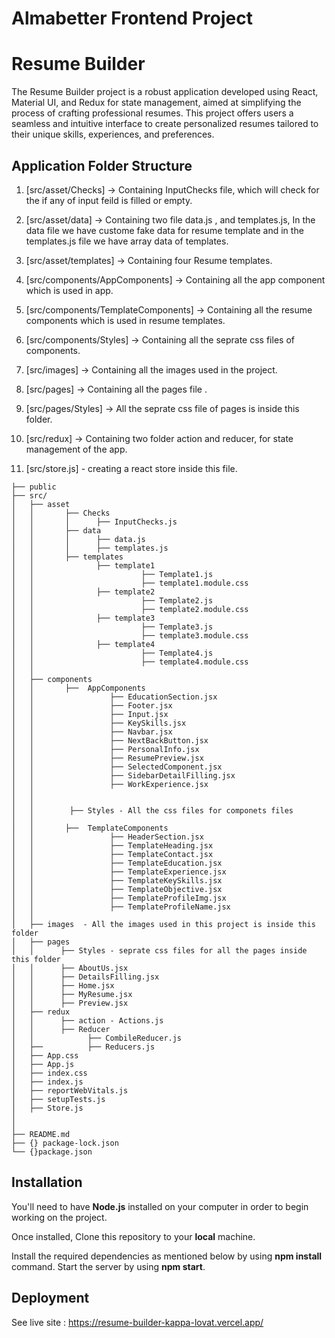 # Almabetter Frontend Project

# Resume Builder 
The Resume Builder project is a robust application developed using React, Material UI, and Redux for state management, aimed at simplifying the process of crafting professional resumes. This project offers users a seamless and intuitive interface to create personalized resumes tailored to their unique skills, experiences, and preferences.



## Application Folder Structure
1. [src/asset/Checks] -> Containing InputChecks file, which will check for the if any of input feild is filled or empty.

2. [src/asset/data] -> Containing two file data.js , and templates.js, In the data file we have custome fake data for resume template    and in the templates.js file we have array data of templates.

3. [src/asset/templates] -> Containing four Resume templates.

4. [src/components/AppComponents] -> Containing all the app component which is used in app.

5. [src/components/TemplateComponents] -> Containing all the resume components which is used in resume templates.

6. [src/components/Styles] -> Containing all the seprate css files of components.

7. [src/images] -> Containing all the images used in the project.

8. [src/pages] -> Containing all the pages file .

9. [src/pages/Styles] -> All the seprate css file of pages is inside this folder.

10. [src/redux] -> Containing two folder action and reducer, for state management of the app.

11. [src/store.js] - creating a react store inside this file.
   

```
├── public
├── src/
│   ├── asset
│   │       ├── Checks 
│   │       │      ├── InputChecks.js
│   │       ├── data
│   │       │      ├── data.js
│   │       │      ├── templates.js
│   │       ├── templates
│   │              ├── template1
│   │                        ├── Template1.js
│   │                        ├── template1.module.css
│   │              ├── template2
│   │                        ├── Template2.js
│   │                        ├── template2.module.css
│   │              ├── template3
│   │                        ├── Template3.js
│   │                        ├── template3.module.css
│   │              ├── template4
│   │                        ├── Template4.js
│   │                        ├── template4.module.css
│   │
│   ├── components
│   │       ├──  AppComponents
│   │                 ├── EducationSection.jsx
│   │                 ├── Footer.jsx
│   │                 ├── Input.jsx
│   │                 ├── KeySkills.jsx
│   │                 ├── Navbar.jsx
│   │                 ├── NextBackButton.jsx
│   │                 ├── PersonalInfo.jsx
│   │                 ├── ResumePreview.jsx
│   │                 ├── SelectedComponent.jsx
│   │                 ├── SidebarDetailFilling.jsx
│   │                 ├── WorkExperience.jsx 
│   │ 
│   │
│   │        ├── Styles - All the css files for componets files
│   │ 
│   │       ├──  TemplateComponents
│   │                 ├── HeaderSection.jsx
│   │                 ├── TemplateHeading.jsx
│   │                 ├── TemplateContact.jsx
│   │                 ├── TemplateEducation.jsx
│   │                 ├── TemplateExperience.jsx
│   │                 ├── TemplateKeySkills.jsx
│   │                 ├── TemplateObjective.jsx
│   │                 ├── TemplateProfileImg.jsx
│   │                 ├── TemplateProfileName.jsx
│   │
│   ├── images  - All the images used in this project is inside this folder 
│   ├── pages
│   │      ├── Styles - seprate css files for all the pages inside this folder 
│   │      ├── AboutUs.jsx
│   │      ├── DetailsFilling.jsx
│   │      ├── Home.jsx
│   │      ├── MyResume.jsx
│   │      ├── Preview.jsx
│   ├── redux
│   │      ├── action - Actions.js
│   │      ├── Reducer 
│   │            ├── CombileReducer.js
│   ├──          ├── Reducers.js
│   ├── App.css 
│   ├── App.js
│   ├── index.css
│   ├── index.js
│   ├── reportWebVitals.js
│   ├── setupTests.js
│   ├── Store.js    
│       
│ 
├── README.md  
├── {} package-lock.json
└── {}package.json
```

## Installation 

You'll need to have **Node.js**  installed on your computer in order to begin working on the project. 

Once installed, Clone this repository to your **local** machine.

Install the required dependencies as mentioned below by using **npm install** command.
Start the server by using **npm start**.


## Deployment


See live site :  https://resume-builder-kappa-lovat.vercel.app/
